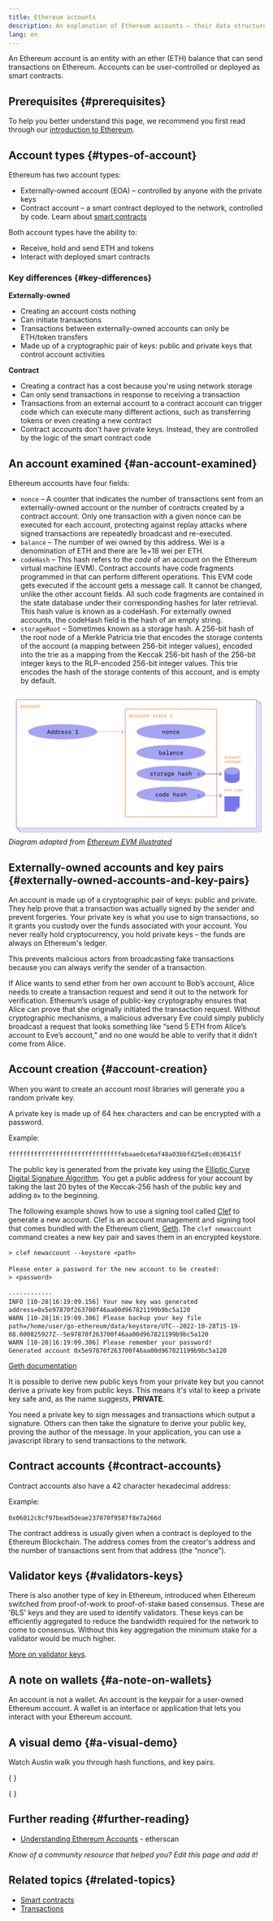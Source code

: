 ```yaml
---
title: Ethereum accounts
description: An explanation of Ethereum accounts – their data structures and their relationship with key pair cryptography.
lang: en
---
```


An Ethereum account is an entity with an ether (ETH) balance that can send transactions on Ethereum. Accounts can be user-controlled or deployed as smart contracts.

## Prerequisites \{#prerequisites}

To help you better understand this page, we recommend you first read through our [introduction to Ethereum](/developers/docs/intro-to-ethereum/).

## Account types \{#types-of-account}

Ethereum has two account types:

- Externally-owned account (EOA) – controlled by anyone with the private keys
- Contract account – a smart contract deployed to the network, controlled by code. Learn about [smart contracts](/developers/docs/smart-contracts/)

Both account types have the ability to:

- Receive, hold and send ETH and tokens
- Interact with deployed smart contracts

### Key differences \{#key-differences}

**Externally-owned**

- Creating an account costs nothing
- Can initiate transactions
- Transactions between externally-owned accounts can only be ETH/token transfers
- Made up of a cryptographic pair of keys: public and private keys that control account activities

**Contract**

- Creating a contract has a cost because you're using network storage
- Can only send transactions in response to receiving a transaction
- Transactions from an external account to a contract account can trigger code which can execute many different actions, such as transferring tokens or even creating a new contract
- Contract accounts don't have private keys. Instead, they are controlled by the logic of the smart contract code

## An account examined \{#an-account-examined}

Ethereum accounts have four fields:

- `nonce` – A counter that indicates the number of transactions sent from an externally-owned account or the number of contracts created by a contract account. Only one transaction with a given nonce can be executed for each account, protecting against replay attacks where signed transactions are repeatedly broadcast and re-executed.
- `balance` – The number of wei owned by this address. Wei is a denomination of ETH and there are 1e+18 wei per ETH.
- `codeHash` – This hash refers to the _code_ of an account on the Ethereum virtual machine (EVM). Contract accounts have code fragments programmed in that can perform different operations. This EVM code gets executed if the account gets a message call. It cannot be changed, unlike the other account fields. All such code fragments are contained in the state database under their corresponding hashes for later retrieval. This hash value is known as a codeHash. For externally owned accounts, the codeHash field is the hash of an empty string.
- `storageRoot` – Sometimes known as a storage hash. A 256-bit hash of the root node of a Merkle Patricia trie that encodes the storage contents of the account (a mapping between 256-bit integer values), encoded into the trie as a mapping from the Keccak 256-bit hash of the 256-bit integer keys to the RLP-encoded 256-bit integer values. This trie encodes the hash of the storage contents of this account, and is empty by default.

![A diagram showing the make up of an account](./accounts.png)
_Diagram adapted from [Ethereum EVM illustrated](https://takenobu-hs.github.io/downloads/ethereum_evm_illustrated.pdf)_

## Externally-owned accounts and key pairs \{#externally-owned-accounts-and-key-pairs}

An account is made up of a cryptographic pair of keys: public and private. They help prove that a transaction was actually signed by the sender and prevent forgeries. Your private key is what you use to sign transactions, so it grants you custody over the funds associated with your account. You never really hold cryptocurrency, you hold private keys – the funds are always on Ethereum's ledger.

This prevents malicious actors from broadcasting fake transactions because you can always verify the sender of a transaction.

If Alice wants to send ether from her own account to Bob’s account, Alice needs to create a transaction request and send it out to the network for verification. Ethereum’s usage of public-key cryptography ensures that Alice can prove that she originally initiated the transaction request. Without cryptographic mechanisms, a malicious adversary Eve could simply publicly broadcast a request that looks something like “send 5 ETH from Alice’s account to Eve’s account,” and no one would be able to verify that it didn’t come from Alice.

## Account creation \{#account-creation}

When you want to create an account most libraries will generate you a random private key.

A private key is made up of 64 hex characters and can be encrypted with a password.

Example:

`fffffffffffffffffffffffffffffffebaaedce6af48a03bbfd25e8cd036415f`

The public key is generated from the private key using the [Elliptic Curve Digital Signature Algorithm](https://wikipedia.org/wiki/Elliptic_Curve_Digital_Signature_Algorithm). You get a public address for your account by taking the last 20 bytes of the Keccak-256 hash of the public key and adding `0x` to the beginning.

The following example shows how to use a signing tool called [Clef](https://geth.ethereum.org/docs/tools/clef/introduction) to generate a new account. Clef is an account management and signing tool that comes bundled with the Ethereum client, [Geth](https://geth.ethereum.org). The `clef newaccount` command creates a new key pair and saves them in an encrypted keystore.

```
> clef newaccount --keystore <path>

Please enter a password for the new account to be created:
> <password>

------------
INFO [10-28|16:19:09.156] Your new key was generated       address=0x5e97870f263700f46aa00d967821199b9bc5a120
WARN [10-28|16:19:09.306] Please backup your key file      path=/home/user/go-ethereum/data/keystore/UTC--2022-10-28T15-19-08.000825927Z--5e97870f263700f46aa00d967821199b9bc5a120
WARN [10-28|16:19:09.306] Please remember your password!
Generated account 0x5e97870f263700f46aa00d967821199b9bc5a120
```

[Geth documentation](https://geth.ethereum.org/docs)

It is possible to derive new public keys from your private key but you cannot derive a private key from public keys. This means it's vital to keep a private key safe and, as the name suggests, **PRIVATE**.

You need a private key to sign messages and transactions which output a signature. Others can then take the signature to derive your public key, proving the author of the message. In your application, you can use a javascript library to send transactions to the network.

## Contract accounts \{#contract-accounts}

Contract accounts also have a 42 character hexadecimal address:

Example:

`0x06012c8cf97bead5deae237070f9587f8e7a266d`

The contract address is usually given when a contract is deployed to the Ethereum Blockchain. The address comes from the creator's address and the number of transactions sent from that address (the “nonce”).

## Validator keys \{#validators-keys}

There is also another type of key in Ethereum, introduced when Ethereum switched from proof-of-work to proof-of-stake based consensus. These are 'BLS' keys and they are used to identify validators. These keys can be efficiently aggregated to reduce the bandwidth required for the network to come to consensus. Without this key aggregation the minimum stake for a validator would be much higher.

[More on validator keys](/developers/docs/consensus-mechanisms/pos/keys/).

## A note on wallets \{#a-note-on-wallets}

An account is not a wallet. An account is the keypair for a user-owned Ethereum account. A wallet is an interface or application that lets you interact with your Ethereum account.

## A visual demo \{#a-visual-demo}

Watch Austin walk you through hash functions, and key pairs.

{
<YouTube id="QJ010l-pBpE" />
}

{
<YouTube id="9LtBDy67Tho" />
}

## Further reading \{#further-reading}

- [Understanding Ethereum Accounts](https://info.etherscan.com/understanding-ethereum-accounts/) - etherscan

_Know of a community resource that helped you? Edit this page and add it!_

## Related topics \{#related-topics}

- [Smart contracts](/developers/docs/smart-contracts/)
- [Transactions](/developers/docs/transactions/)
